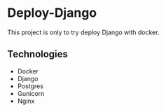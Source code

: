 # Deploy-Django
This project is only to try deploy Django with docker.

## Technologies
* Docker
* Django
* Postgres
* Gunicorn
* Nginx
